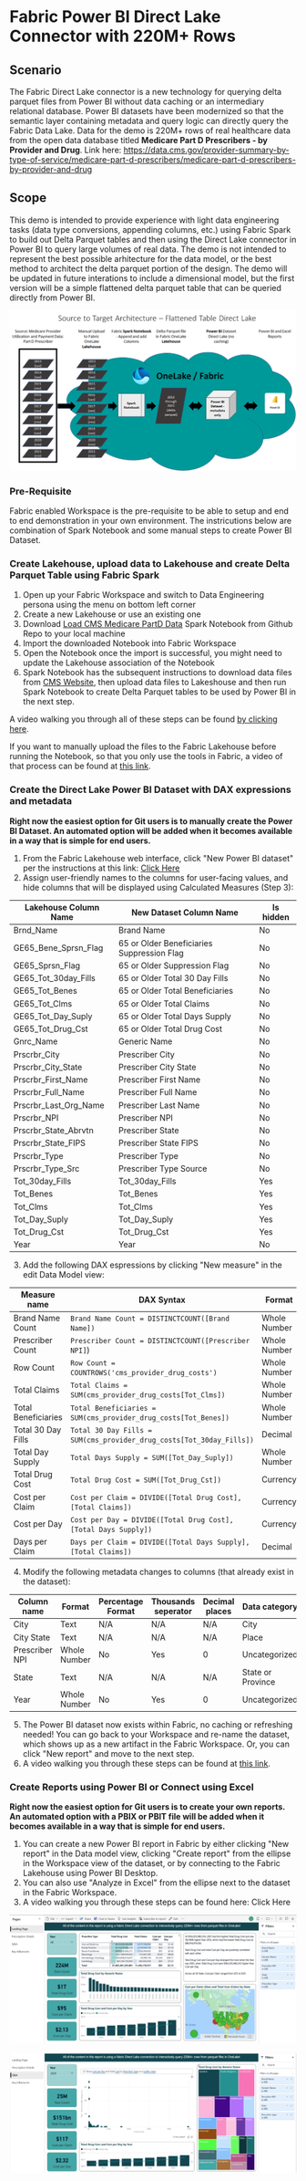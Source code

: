 # Fabric Power BI Direct Lake Connector with 220M+ Rows


## Scenario
The Fabric Direct Lake connector is a new technology for querying delta parquet files from Power BI without data caching or an intermediary relational database. Power BI datasets have been modernized so that the semantic layer containing metadata and query logic can directly query the Fabric Data Lake. Data for the demo is 220M+ rows of real healthcare data from the open data database titled **Medicare Part D Prescribers - by Provider and Drug**. Link here: https://data.cms.gov/provider-summary-by-type-of-service/medicare-part-d-prescribers/medicare-part-d-prescribers-by-provider-and-drug 

## Scope
This demo is intended to provide experience with light data engineering tasks (data type conversions, appending columns, etc.) using Fabric Spark to build out Delta Parquet tables and then using the Direct Lake connector in Power BI to query large volumes of real data. The demo is not intended to represent the best possible arhitecture for the data model, or the best method to architect the delta parquet portion of the design. The demo will be updated in future interations to include a dimensional model, but the first version will be a simple flattened delta parquet table that can be queried directly from Power BI. 

![analytics-bi-directlake](./Images/DirectLake_Architecture.png) 

### Pre-Requisite
Fabric enabled Workspace is the pre-requisite to be able to setup and end to end demonstration in your own environment. The instricutions below are combination of Spark Notebook and some manual steps to create Power BI Dataset.

### Create Lakehouse, upload data to Lakehouse and create Delta Parquet Table using Fabric Spark
1. Open up your Fabric Workspace and switch to Data Engineering persona using the menu on bottom left corner
2. Create a new Lakehouse or use an existing one
3. Download [Load CMS Medicare PartD Data](./Load%20CMS%20Medicare%20Part%20D%20Data.ipynb) Spark Notebook from Github Repo to your local machine
4. Import the downloaded Notebook into Fabric Workspace
5. Open the Notebook once the import is successful, you might need to update the Lakehouse association of the Notebook
6. Spark Notebook has the subsequent instructions to download data files from [CMS Website](https://data.cms.gov/provider-summary-by-type-of-service/medicare-part-d-prescribers/medicare-part-d-prescribers-by-provider-and-drug), then upload data files to Lakeshouse and then run Spark Notebook to create Delta Parquet tables to be used by Power BI in the next step.

A video walking you through all of these steps can be found [by clicking here](https://youtu.be/yblKEdmf1KE). 

If you want to manually upload the files to the Fabric Lakehouse before running the Notebook, so that you only use the tools in Fabric, a video of that process can be found at [this link](https://youtu.be/Ln4mpuknuco).


### Create the Direct Lake Power BI Dataset with DAX expressions and metadata
**Right now the easiest option for Git users is to manually create the Power BI Dataset. An automated option will be added when it becomes available in a way that is simple for end users.**
1. From the Fabric Lakehouse web interface, click "New Power BI dataset" per the instructions at this link: [Click Here](https://learn.microsoft.com/en-us/power-bi/enterprise/directlake-overview#to-create-a-basic-direct-lake-dataset-for-your-lakehouse)
2. Assign user-friendly names to the columns for user-facing values, and hide columns that will be displayed using Calculated Measures (Step 3):

 | Lakehouse Column Name | New Dataset Column Name | Is hidden | 
 | --------------------- | ----------------------- | --------- | 
 | Brnd_Name | Brand Name | No | 
 | GE65_Bene_Sprsn_Flag | 65 or Older Beneficiaries Suppression Flag | No | 
 | GE65_Sprsn_Flag | 65 or Older Suppression Flag | No | 
 | GE65_Tot_30day_Fills | 65 or Older Total 30 Day Fills | No | 
 | GE65_Tot_Benes | 65 or Older Total Beneficiaries | No | 
 | GE65_Tot_Clms | 65 or Older Total Claims | No | 
 | GE65_Tot_Day_Suply | 65 or Older Total Days Supply | No | 
 | GE65_Tot_Drug_Cst | 65 or Older Total Drug Cost | No | 
 | Gnrc_Name | Generic Name | No | 
 | Prscrbr_City | Prescriber City | No | 
 | Prscrbr_City_State | Prescriber City State | No | 
 | Prscrbr_First_Name | Prescriber First Name | No | 
 | Prscrbr_Full_Name | Prescriber Full Name | No | 
 | Prscrbr_Last_Org_Name | Prescriber Last Name | No | 
 | Prscrbr_NPI | Prescriber NPI | No | 
 | Prscrbr_State_Abrvtn | Prescriber State | No | 
 | Prscrbr_State_FIPS | Prescriber State FIPS | No | 
 | Prscrbr_Type | Prescriber Type | No | 
 | Prscrbr_Type_Src | Prescriber Type Source | No | 
 | Tot_30day_Fills | Tot_30day_Fills | Yes | 
 | Tot_Benes | Tot_Benes | Yes | 
 | Tot_Clms | Tot_Clms |  Yes | 
 | Tot_Day_Suply | Tot_Day_Suply | Yes | 
 | Tot_Drug_Cst | Tot_Drug_Cst | Yes |  
 | Year | Year | No | 
 
3. Add the following DAX espressions by clicking "New measure" in the edit Data Model view:

 | Measure name | DAX Syntax | Format | Percentage Format | Thousands seperator | Decimal places | Data category | 
 | ------------ | ---------- | ------ | ----------------- | ------------------- | -------------- | ------------- |
 | Brand Name Count | `Brand Name Count = DISTINCTCOUNT([Brand Name])` | Whole Number | No | Yes | 0 | Uncategorized | 
 | Prescriber Count | `Prescriber Count = DISTINCTCOUNT([Prescriber NPI]`) | Whole Number | No | Yes | 0 | Uncategorized | 
 | Row Count | `Row Count = COUNTROWS('cms_provider_drug_costs')` | Whole Number | No | Yes | 0 | Uncategorized | 
 | Total Claims | `Total Claims = SUM(cms_provider_drug_costs[Tot_Clms])` | Whole Number | No | Yes | 0 | Uncategorized | 
 | Total Beneficiaries | `Total Beneficiaries = SUM(cms_provider_drug_costs[Tot_Benes])` | Whole Number | No | Yes | 0 | Uncategorized |  
 | Total 30 Day Fills | `Total 30 Day Fills = SUM(cms_provider_drug_costs[Tot_30day_Fills])` | Decimal | No | Yes | 1 | Uncategorized | 
 | Total Day Supply | `Total Days Supply = SUM([Tot_Day_Suply])` | Whole Number | No | Yes | 0 | Uncategorized | 
 | Total Drug Cost | `Total Drug Cost = SUM([Tot_Drug_Cst])` | Currency | No | Yes | 0 | Uncategorized | 
 | Cost per Claim | `Cost per Claim = DIVIDE([Total Drug Cost],[Total Claims])` | Currency | No | Yes | 0 | Uncategorized | 
 | Cost per Day | `Cost per Day = DIVIDE([Total Drug Cost],[Total Days Supply])` | Currency | No | Yes | 2 | Uncategorized | 
 | Days per Claim | `Days per Claim = DIVIDE([Total Days Supply],[Total Claims])` | Decimal | No | Yes | 1 | Uncategorized | 
  
4. Modify the following metadata changes to columns (that already exist in the dataset):

| Column name | Format | Percentage Format | Thousands seperator | Decimal places | Data category | 
 | ---------- | ------ | ----------------- | ------------------- | -------------- | ------------- |
 | City | Text | N/A | N/A | N/A | City | 
 | City State | Text | N/A | N/A | N/A | Place | 
 | Prescriber NPI | Whole Number | No | Yes | 0 | Uncategorized | 
 | State | Text | N/A | N/A | N/A | State or Province | 
 | Year | Whole Number | No | Yes | 0 | Uncategorized | 

5. The Power BI dataset now exists within Fabric, no caching or refreshing needed! You can go back to your Workspace and re-name the dataset, which shows up as a new artifact in the Fabric Workspace. Or, you can click "New report" and move to the next step.
6. A video walking you through these steps can be found at [this link](https://youtu.be/8K4vvy_o9j0).

### Create Reports using Power BI or Connect using Excel
**Right now the easiest option for Git users is to create your own reports. An automated option with a PBIX or PBIT file will be added when it becomes available in a way that is simple for end users.**

1. You can create a new Power BI report in Fabric by either clicking "New report" in the Data model view, clicking "Create report" from the ellipse in the Workspace view of the dataset, or by connecting to the Fabric Lakehouse using Power BI Desktop.
2. You can also use "Analyze in Excel" from the ellipse next to the dataset in the Fabric Workspace.
3. A video walking you through these steps can be found here: Click Here

![analytics-bi-directlake](./Images/DirectLake_PBI_Landing.png) 

![analytics-bi-directlake](./Images/DirectLake_PBI_QA.png) 
